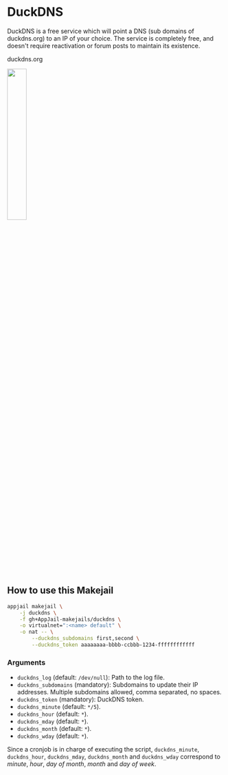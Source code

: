 # DuckDNS

DuckDNS is a free service which will point a DNS (sub domains of duckdns.org) to an IP of your choice. The service is completely free, and doesn't require reactivation or forum posts to maintain its existence.

duckdns.org

<img src="https://i.ibb.co/dJLZG9q/duckdns.png" width="30%" height="auto">

## How to use this Makejail

```sh
appjail makejail \
	-j duckdns \
    -f gh+AppJail-makejails/duckdns \
	-o virtualnet=":<name> default" \
	-o nat -- \
		--duckdns_subdomains first,second \
		--duckdns_token aaaaaaaa-bbbb-ccbbb-1234-ffffffffffff
```

### Arguments

* `duckdns_log` (default: `/dev/null`): Path to the log file.
* `duckdns_subdomains` (mandatory): Subdomains to update their IP addresses. Multiple subdomains allowed, comma separated, no spaces.
* `duckdns_token` (mandatory): DuckDNS token.
* `duckdns_minute` (default: `*/5`).
* `duckdns_hour` (default: `*`).
* `duckdns_mday` (default: `*`).
* `duckdns_month` (default: `*`).
* `duckdns_wday` (default: `*`).

Since a cronjob is in charge of executing the script, `duckdns_minute`, `duckdns_hour`, `duckdns_mday`, `duckdns_month` and `duckdns_wday` correspond to *minute*, *hour*, *day of month*, *month* and *day of week*.

